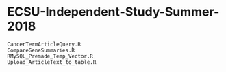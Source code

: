 # ECSU-Independent-Study-Summer-2018

 	CancerTermArticleQuery.R
	CompareGeneSummaries.R
	RMySQL_Premade_Temp_Vector.R
	Upload_ArticleText_to_table.R
